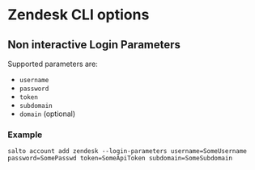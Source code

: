 # Zendesk CLI options

## Non interactive Login Parameters

Supported parameters are:

- `username`
- `password`
- `token`
- `subdomain`
- `domain` (optional)

### Example

```
salto account add zendesk --login-parameters username=SomeUsername password=SomePasswd token=SomeApiToken subdomain=SomeSubdomain
```
